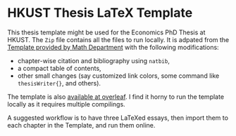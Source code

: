 # HKUST Thesis LaTeX Template

This thesis template might be used for the Economics PhD Thesis at HKUST. The `Zip` file contains all the files to run locally. It is adpated from the [Template provided by Math Department](https://www.math.ust.hk/intranet/pg.php) with the following modifications:
  - chapter-wise citation and bibliography using `natbib`,
  - a compact table of contents,
  - other small changes (say customized link colors, some command like `thesisWriter{}`, and others).
  
The template is also [available at overleaf](https://www.overleaf.com/read/hbbwnvpyjskf). I find it horny to run the template locally as it requires multiple compilings.

A suggested workflow is to have three LaTeXed essays, then import them to each chapter in the Template, and run them online.  
